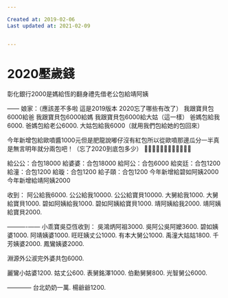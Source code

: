 ```yaml
---

Created at: 2019-02-06
Last updated at: 2021-02-09


---
```


# 2020壓歲錢


彰化銀行2000是媽給恆的翻身禮先借老公包給靖阿姨

——
娘家：（應該差不多啦 這是2019版本 2020忘了哪些有改了）
我跟寶貝包6000給爸
我跟寶貝包6000給媽
我跟寶貝包6000給大姑（這一樣）
爸媽包給我6000.
爸媽包給老公6000.
大姑包給我6000（就用我們包給她的包回來）

今年新增包給歐噴醬1000元但是肥龍說嘟仔沒有紅包所以從歐噴那邊瓜分一半真是無言明年就分兩包吧！（忘了2020到底包多少）
🔹🔹🔹🔹🔹🔹🔹🔹🔹🔹🔹🔹

給公公：合包18000
給婆婆：合包18000
給阿公：合包6000
給奕廷：合包1200
給潼：合包1200
給璇：合包1200
給子頤：合包1200
今年新增給碧如阿姨2000
今年新增給靖阿姨2000

收到：
阿公給我6000.
公公給我10000.
公公給寶貝10000.
大舅給我1000.
大舅給寶貝1000.
碧如阿姨給我1000.
碧如阿姨給寶貝1000.
靖阿姨給我2000.
靖阿姨給寶貝2000.

———-——
小乖寶吳亞恆收到：
吳鴻炳阿祖3000.
吳阿公吳阿嬤3600.
碧如姨婆1000.
阿靖姨婆1000.
旺旺姨丈公1000.
有本大舅公1000.
禹潼大姑姑1800.
千芳姨婆2000.
鳳鸞姨婆2000.

淵源外公淑完外婆共包6000.

麗鸞小姑婆1200.
姑丈公600.
表舅銘澤1000.
伯勳舅舅800.
光智舅公6000.

————
台北奶奶一萬.
楊爺爺1200.

